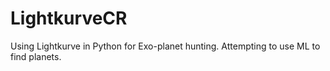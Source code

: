 # LightkurveCR
Using Lightkurve in Python for Exo-planet hunting. Attempting to use ML to find planets. 

